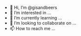 - 👋 Hi, I’m @gisandbeers
- 👀 I’m interested in ...
- 🌱 I’m currently learning ...
- 💞️ I’m looking to collaborate on ...
- 📫 How to reach me ...

<!---
gisandbeers/gisandbeers is a ✨ special ✨ repository because its `README.md` (this file) appears on your GitHub profile.
You can click the Preview link to take a look at your changes.
--->

